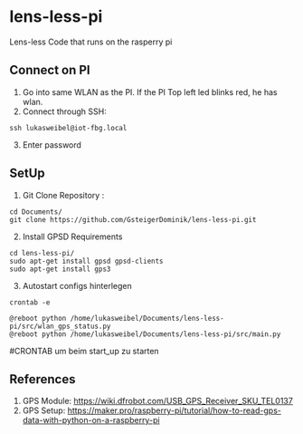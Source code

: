 # lens-less-pi
Lens-less Code that runs on the rasperry pi

## Connect on PI
1. Go into same WLAN as the PI. If the PI Top left led blinks red, he has wlan.
2. Connect through SSH:
```
ssh lukasweibel@iot-fbg.local 
```
3. Enter password

## SetUp
1. Git Clone Repository :
```
cd Documents/
git clone https://github.com/GsteigerDominik/lens-less-pi.git
```
2. Install GPSD Requirements
```
cd lens-less-pi/
sudo apt-get install gpsd gpsd-clients
sudo apt-get install gps3
```

3. Autostart configs hinterlegen
```
crontab -e

@reboot python /home/lukasweibel/Documents/lens-less-pi/src/wlan_gps_status.py
@reboot python /home/lukasweibel/Documents/lens-less-pi/src/main.py
```
#CRONTAB um beim start_up zu starten



## References
1. GPS Module: https://wiki.dfrobot.com/USB_GPS_Receiver_SKU_TEL0137
2. GPS Setup: https://maker.pro/raspberry-pi/tutorial/how-to-read-gps-data-with-python-on-a-raspberry-pi
